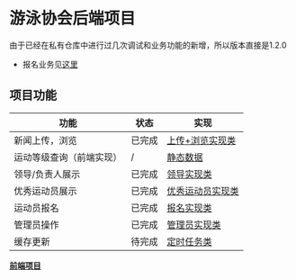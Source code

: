 # 游泳协会后端项目

由于已经在私有仓库中进行过几次调试和业务功能的新增，所以版本直接是1.2.0

- 报名业务见[这里](docs/报名流程.md)

## 项目功能

| 功能           | 状态  | 实现                                                                                           |
|--------------|-----|----------------------------------------------------------------------------------------------|
| 新闻上传，浏览      | 已完成 | [上传+浏览实现类](src/main/java/com/fzuswimassociation/controller/NewsController.java)              |
| 运动等级查询（前端实现） | /   | [静态数据](src/main/resources/static/swimmingTechnicalLevel.json)                                |
| 领导/负责人展示     | 已完成 | [领导实现类](src/main/java/com/fzuswimassociation/controller/LeaderController.java)               |
| 优秀运动员展示      | 已完成 | [优秀运动员实现类](src/main/java/com/fzuswimassociation/controller/ExcellentAthletesController.java) |                                                                                |
| 运动员报名        | 已完成 | [报名实现类](src/main/java/com/fzuswimassociation/controller/SportController.java)                |                                                                                |
| 管理员操作        | 已完成 | [管理员实现类](src/main/java/com/fzuswimassociation/controller/ManagerController.java)             |                                                                                |
| 缓存更新         | 待完成 | [定时任务类](src/main/java/com/fzuswimassociation/schedule/ClearRedisCacheSchedule.java)          |                                                                                |

**[前端项目](https://github.com/WuJunkai2004/swimming_frontend)**